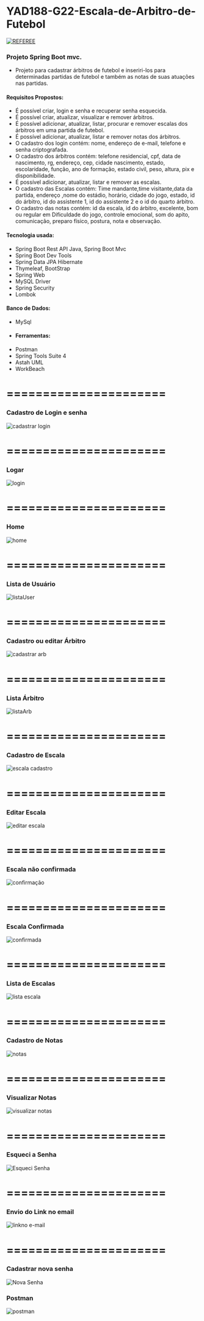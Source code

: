 # YAD188-G22-Escala-de-Arbitro-de-Futebol

[![REFEREE](https://img.shields.io/aur/license/r?label=referee&logo=r&style=flat-square)](https://github.com/RicardoCruz78/YAD188-G22-Escala-de-Arbitro-de-Futebol/blob/main/LICENSE)
### Projeto Spring Boot mvc.
- Projeto para cadastrar árbitros de futebol e inseriri-los para determinadas partidas de futebol e também  as notas de suas atuações nas partidas.
#### Requisitos Propostos:
- É possível criar, login e senha e recuperar senha esquecida.
- É possível criar, atualizar, visualizar e remover árbitros.
- É possível adicionar, atualizar, listar, procurar e remover escalas dos árbitros em uma partida de futebol.
- É possível adicionar, atualizar, listar e remover notas dos árbitros.
- O cadastro dos login contém: nome, endereço de e-mail, telefone e senha criptografada.
- O cadastro dos árbitros contém: telefone residencial, cpf, data de nascimento, rg, endereço, cep, cidade nascimento, estado, escolaridade, função, ano de formação, estado civil, peso, altura, pix e disponibilidade.
- É possível adicionar, atualizar, listar e remover as escalas.
- O cadastro das Escalas contém: Time mandante,time visitante,data da partida, endereço ,nome do estádio, horário, cidade do jogo, estado, id do árbitro, id do assistente 1, id do assistente 2 e o id do quarto árbitro.
- O cadastro das notas contém: id da escala, id do árbitro, excelente, bom ou regular em Dificuldade do jogo, controle emocional, som do apito, comunicação, preparo físico, postura, nota e observação.
#### Tecnologia usada:
- Spring Boot Rest API Java, Spring Boot Mvc
- Spring Boot Dev Tools
- Spring Data JPA Hibernate
- Thymeleaf, BootStrap
- Spring Web
- MySQL Driver
- Spring Security
- Lombok
#### Banco de Dados:
- MySql 
- #### Ferramentas:
- Postman
- Spring Tools Suite 4
- Astah UML
- WorkBeach
# ======================
### Cadastro de Login e senha
![cadastrar login](https://github.com/RicardoCruz78/YAD188-G22-Escala-de-Arbitro-de-Futebol/blob/main/src/main/resources/static/img/cadastroLogin.jpg)
# ======================
### Logar
![login ](https://github.com/RicardoCruz78/YAD188-G22-Escala-de-Arbitro-de-Futebol/blob/main/src/main/resources/static/img/login.jpg)
# ======================
### Home
![home ](https://github.com/RicardoCruz78/YAD188-G22-Escala-de-Arbitro-de-Futebol/blob/main/src/main/resources/static/img/menu.jpg)
# ======================
### Lista de Usuário
![listaUser ](https://github.com/RicardoCruz78/YAD188-G22-Escala-de-Arbitro-de-Futebol/blob/main/src/main/resources/static/img/listaUser.jpeg)

# ======================
### Cadastro ou editar Árbitro
![cadastrar arb ](https://github.com/RicardoCruz78/YAD188-G22-Escala-de-Arbitro-de-Futebol/blob/main/src/main/resources/static/img/cadastrandoArb.jpeg)
# ======================
### Lista Árbitro
![listaArb ](https://github.com/RicardoCruz78/YAD188-G22-Escala-de-Arbitro-de-Futebol/blob/main/src/main/resources/static/img/listaArbitro.jpeg)

# ======================
### Cadastro de Escala
![escala cadastro](https://github.com/RicardoCruz78/YAD188-G22-Escala-de-Arbitro-de-Futebol/blob/main/src/main/resources/static/img/cadastrarEscala.jpeg)
# ======================
### Editar Escala
![editar escala ](https://github.com/RicardoCruz78/YAD188-G22-Escala-de-Arbitro-de-Futebol/blob/main/src/main/resources/static/img/confirmarEscala.jpeg)
# ======================
### Escala não confirmada
![confirmação](https://github.com/RicardoCruz78/YAD188-G22-Escala-de-Arbitro-de-Futebol/blob/main/src/main/resources/static/img/confirma%C3%A7%C3%A3o.jpeg)
# ======================
### Escala Confirmada
![confirmada](https://github.com/RicardoCruz78/YAD188-G22-Escala-de-Arbitro-de-Futebol/blob/main/src/main/resources/static/img/escalaConfirmada.jpeg)
# ======================
### Lista de Escalas
![lista escala](https://github.com/RicardoCruz78/YAD188-G22-Escala-de-Arbitro-de-Futebol/blob/main/src/main/resources/static/img/listaEscalaAdm.jpeg)
# ======================
### Cadastro de Notas
![notas ](https://github.com/RicardoCruz78/YAD188-G22-Escala-de-Arbitro-de-Futebol/blob/main/src/main/resources/static/img/cadastrarNota.jpeg)
# ======================
### Visualizar Notas
![visualizar notas](https://github.com/RicardoCruz78/YAD188-G22-Escala-de-Arbitro-de-Futebol/blob/main/src/main/resources/static/img/visualizarNota.jpeg)
# ======================
### Esqueci a Senha
![Esqueci Senha](https://github.com/RicardoCruz78/YAD188-G22-Escala-de-Arbitro-de-Futebol/blob/main/src/main/resources/static/img/esqueceuSenha.jpeg)
# ======================
### Envio do Link no email
![linkno e-mail](https://github.com/RicardoCruz78/YAD188-G22-Escala-de-Arbitro-de-Futebol/blob/main/src/main/resources/static/img/email.jpeg)
# ======================
### Cadastrar nova senha
![Nova Senha](https://github.com/RicardoCruz78/YAD188-G22-Escala-de-Arbitro-de-Futebol/blob/main/src/main/resources/static/img/novaSenha.jpeg)

### Postman
![postman](https://github.com/RicardoCruz78/YAD188-G22-Escala-de-Arbitro-de-Futebol/blob/main/src/main/resources/static/img/pstman.jpeg)
